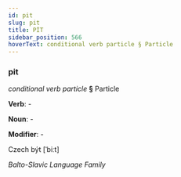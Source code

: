 ```yaml
---
id: pit
slug: pit
title: PİT
sidebar_position: 566
hoverText: conditional verb particle § Particle
---
```


### pit

*conditional verb particle* **§** Particle

**Verb**: -

**Noun**: -

**Modifier**: -

Czech být [ˈbiːt]

*Balto-Slavic Language Family*